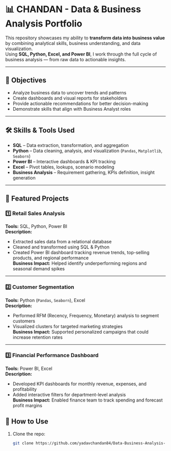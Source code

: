 # 📊 CHANDAN - Data & Business Analysis Portfolio

This repository showcases my ability to **transform data into business value** by combining analytical skills, business understanding, and data visualization.  
Using **SQL, Python, Excel, and Power BI**, I work through the full cycle of business analysis — from raw data to actionable insights.

---

## 🚀 Objectives
- Analyze business data to uncover trends and patterns
- Create dashboards and visual reports for stakeholders
- Provide actionable recommendations for better decision-making
- Demonstrate skills that align with Business Analyst roles

---

## 🛠 Skills & Tools Used
- **SQL** – Data extraction, transformation, and aggregation
- **Python** – Data cleaning, analysis, and visualization (`Pandas`, `Matplotlib`, `Seaborn`)
- **Power BI** – Interactive dashboards & KPI tracking
- **Excel** – Pivot tables, lookups, scenario modeling
- **Business Analysis** – Requirement gathering, KPIs definition, insight generation

---

## 📂 Featured Projects

### 1️⃣ Retail Sales Analysis
**Tools:** SQL, Python, Power BI  
**Description:**  
- Extracted sales data from a relational database  
- Cleaned and transformed using SQL & Python  
- Created Power BI dashboard tracking revenue trends, top-selling products, and regional performance  
**Business Impact:** Helped identify underperforming regions and seasonal demand spikes

---

### 2️⃣ Customer Segmentation
**Tools:** Python (`Pandas`, `Seaborn`), Excel  
**Description:**  
- Performed RFM (Recency, Frequency, Monetary) analysis to segment customers  
- Visualized clusters for targeted marketing strategies  
**Business Impact:** Supported personalized campaigns that could increase retention rates

---

### 3️⃣ Financial Performance Dashboard
**Tools:** Power BI, Excel  
**Description:**  
- Developed KPI dashboards for monthly revenue, expenses, and profitability  
- Added interactive filters for department-level analysis  
**Business Impact:** Enabled finance team to track spending and forecast profit margins

## 📌 How to Use
1. Clone the repo:  
   ```bash
   git clone https://github.com/yadavchandan84/Data-Business-Analysis-Portfolio.git

